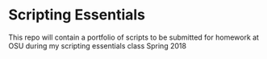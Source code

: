 # Scripting Essentials
This repo will contain a portfolio of scripts to be submitted for homework at OSU during my scripting essentials class Spring 2018
